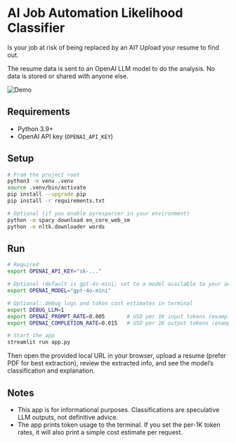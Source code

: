 # AI Job Automation Likelihood Classifier

Is your job at risk of being replaced by an AI? Upload your resume to find out.

The resume data is sent to an OpenAI LLM model to do the analysis. No data is stored or shared with anyone else.

![Demo](./demo.gif)

## Requirements
- Python 3.9+
- OpenAI API key (`OPENAI_API_KEY`)

## Setup
```bash
# From the project root
python3 -m venv .venv
source .venv/bin/activate
pip install --upgrade pip
pip install -r requirements.txt

# Optional (if you enable pyresparser in your environment)
python -m spacy download en_core_web_sm
python -m nltk.downloader words
```

## Run
```bash
# Required
export OPENAI_API_KEY="sk-..."

# Optional (default is gpt-4o-mini; set to a model available to your account)
export OPENAI_MODEL="gpt-4o-mini"

# Optional: debug logs and token cost estimates in terminal
export DEBUG_LLM=1
export OPENAI_PROMPT_RATE=0.005       # USD per 1K input tokens (example)
export OPENAI_COMPLETION_RATE=0.015   # USD per 1K output tokens (example)

# Start the app
streamlit run app.py
```

Then open the provided local URL in your browser, upload a resume (prefer PDF for best extraction), review the extracted info, and see the model’s classification and explanation.

## Notes
- This app is for informational purposes. Classifications are speculative LLM outputs, not definitive advice.
- The app prints token usage to the terminal. If you set the per-1K token rates, it will also print a simple cost estimate per request.

